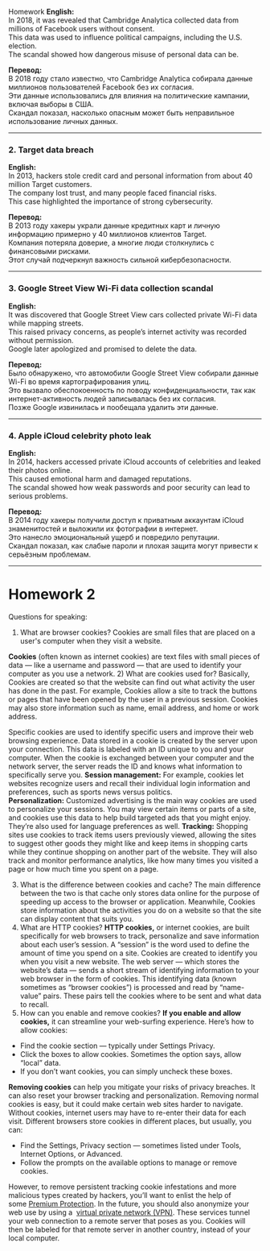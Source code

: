 Homework
**English:**  
In 2018, it was revealed that Cambridge Analytica collected data from millions of Facebook users without consent.  
This data was used to influence political campaigns, including the U.S. election.  
The scandal showed how dangerous misuse of personal data can be.

**Перевод:**  
В 2018 году стало известно, что Cambridge Analytica собирала данные миллионов пользователей Facebook без их согласия.  
Эти данные использовались для влияния на политические кампании, включая выборы в США.  
Скандал показал, насколько опасным может быть неправильное использование личных данных.

---

### 2. **Target data breach**

**English:**  
In 2013, hackers stole credit card and personal information from about 40 million Target customers.  
The company lost trust, and many people faced financial risks.  
This case highlighted the importance of strong cybersecurity.

**Перевод:**  
В 2013 году хакеры украли данные кредитных карт и личную информацию примерно у 40 миллионов клиентов Target.  
Компания потеряла доверие, а многие люди столкнулись с финансовыми рисками.  
Этот случай подчеркнул важность сильной кибербезопасности.

---

### 3. **Google Street View Wi-Fi data collection scandal**

**English:**  
It was discovered that Google Street View cars collected private Wi-Fi data while mapping streets.  
This raised privacy concerns, as people’s internet activity was recorded without permission.  
Google later apologized and promised to delete the data.

**Перевод:**  
Было обнаружено, что автомобили Google Street View собирали данные Wi-Fi во время картографирования улиц.  
Это вызвало обеспокоенность по поводу конфиденциальности, так как интернет-активность людей записывалась без их согласия.  
Позже Google извинилась и пообещала удалить эти данные.

---

### 4. **Apple iCloud celebrity photo leak**

**English:**  
In 2014, hackers accessed private iCloud accounts of celebrities and leaked their photos online.  
This caused emotional harm and damaged reputations.  
The scandal showed how weak passwords and poor security can lead to serious problems.

**Перевод:**  
В 2014 году хакеры получили доступ к приватным аккаунтам iCloud знаменитостей и выложили их фотографии в интернет.  
Это нанесло эмоциональный ущерб и повредило репутации.  
Скандал показал, как слабые пароли и плохая защита могут привести к серьёзным проблемам.

---

# Homework 2
Questions for speaking: 

1) What are browser cookies?
Cookies are small files that are placed on a user's computer when they visit a website.

**Cookies** (often known as internet cookies) are text files with small pieces of data — like a username and password — that are used to identify your computer as you use a network.
2) What are cookies used for?
Basically, Cookies are created so that the website can find out what activity the user has done in the past.
For example, Cookies allow a site to track the buttons or pages that have been opened by the user in a previous session. Cookies may also store information such as name, email address, and home or work address.

Specific cookies are used to identify specific users and improve their web browsing experience. Data stored in a cookie is created by the server upon your connection. This data is labeled with an ID unique to you and your computer. When the cookie is exchanged between your computer and the network server, the server reads the ID and knows what information to specifically serve you.
    **Session management:** For example, cookies let websites recognize users and recall their individual login information and preferences, such as sports news versus politics.
    **Personalization:** Customized advertising is the main way cookies are used to personalize your sessions. You may view certain items or parts of a site, and cookies use this data to help build targeted ads that you might enjoy. They’re also used for language preferences as well.
    **Tracking:** Shopping sites use cookies to track items users previously viewed, allowing the sites to suggest other goods they might like and keep items in shopping carts while they continue shopping on another part of the website. They will also track and monitor performance analytics, like how many times you visited a page or how much time you spent on a page.

3) What is the difference between cookies and cache?
The main difference between the two is that cache only stores data online for the purpose of speeding up access to the browser or application. Meanwhile, Cookies store information about the activities you do on a website so that the site can display content that suits you.
4) What are HTTP cookies?
**HTTP cookies,** or internet cookies, are built specifically for web browsers to track, personalize and save information about each user’s session. A “session” is the word used to define the amount of time you spend on a site. Cookies are created to identify you when you visit a new website. The web server — which stores the website’s data — sends a short stream of identifying information to your web browser in the form of cookies. This identifying data (known sometimes as “browser cookies”) is processed and read by “name-value” pairs. These pairs tell the cookies where to be sent and what data to recall.
5) How can you enable and remove cookies?
**If you enable and allow cookies,** it can streamline your web-surfing experience. Here’s how to allow cookies:
- Find the cookie section — typically under Settings Privacy.
- Click the boxes to allow cookies. Sometimes the option says, allow “local” data.
- If you don’t want cookies, you can simply uncheck these boxes.

**Removing cookies** can help you mitigate your risks of privacy breaches. It can also reset your browser tracking and personalization. Removing normal cookies is easy, but it could make certain web sites harder to navigate. Without cookies, internet users may have to re-enter their data for each visit. Different browsers store cookies in different places, but usually, you can:

- Find the Settings, Privacy section — sometimes listed under Tools, Internet Options, or Advanced.
- Follow the prompts on the available options to manage or remove cookies.  
    

However, to remove persistent tracking cookie infestations and more malicious types created by hackers, you’ll want to enlist the help of some [Premium Protection](https://www.kaspersky.com/premium). In the future, you should also anonymize your web use by using a  [virtual private network (VPN)](https://www.kaspersky.com/vpn-secure-connection). These services tunnel your web connection to a remote server that poses as you. Cookies will then be labeled for that remote server in another country, instead of your local computer.